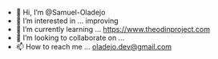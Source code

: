 - 👋 Hi, I’m @Samuel-Oladejo
- 👀 I’m interested in ... improving
- 🌱 I’m currently learning ... https://www.theodinproject.com
- 💞️ I’m looking to collaborate on ...
- 📫 How to reach me ... oladejo.dev@gmail.com

<!---
Samuel-Oladejo/Samuel-Oladejo is a ✨ special ✨ repository because its `README.md` (this file) appears on your GitHub profile.
You can click the Preview link to take a look at your changes.
--->
